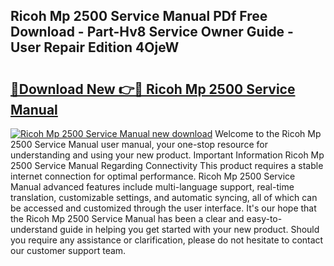 ## Ricoh Mp 2500 Service Manual PDf Free Download - Part-Hv8 Service Owner Guide - User Repair Edition 4OjeW

# <h2><a href="http://bc78805.oget.top/?id=Ricoh+Mp+2500+Service+Manual">🔗Download New 👉🔴 Ricoh Mp 2500 Service Manual</a></h2>

[![Ricoh Mp 2500 Service Manual new download](https://i.imgur.com/5g1atiW.png)](http://bc78805.oget.top/?id=Ricoh+Mp+2500+Service+Manual)
Welcome to the Ricoh Mp 2500 Service Manual user manual, your one-stop resource for understanding and using your new product. Important Information Ricoh Mp 2500 Service Manual Regarding Connectivity This product requires a stable internet connection for optimal performance. Ricoh Mp 2500 Service Manual advanced features include multi-language support, real-time translation, customizable settings, and automatic syncing, all of which can be accessed and customized through the user interface. It's our hope that the Ricoh Mp 2500 Service Manual has been a clear and easy-to-understand guide in helping you get started with your new product. Should you require any assistance or clarification, please do not hesitate to contact our customer support team.
